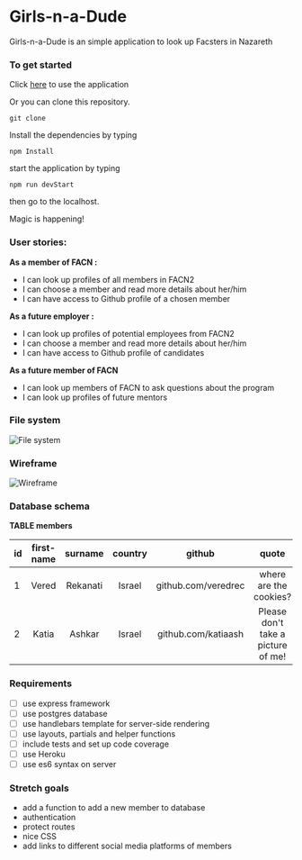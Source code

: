# Girls-n-a-Dude
Girls-n-a-Dude is an simple application to look up Facsters in Nazareth
### To get started
Click [here]() to use the application

Or you can clone this repository.
```
git clone
```
Install the dependencies by typing
```
npm Install
```
start the application by typing
```
npm run devStart
```
then go to the localhost.

Magic is happening!

### User stories:
**As a member of FACN :**
+ I can look up profiles of all members in FACN2
+ I can choose a member and read more details about her/him
+ I can have access to Github profile of  a chosen member

**As a future employer :**
+ I can look up profiles of potential employees from FACN2
+ I can choose a member and read more details about her/him
+ I can have access to Github profile of candidates

**As a future member of FACN**
+ I can look up members of FACN to ask questions about the program
+ I can look up profiles of future mentors

### File system
![File system](https://monosnap.com/file/0Bv9YBrGWpRF9thBOwGJqCqLhaO1X9.png)

### Wireframe
![Wireframe](https://monosnap.com/file/XHLi6djAnuiRdkQNiUoEGcxnwCcw6v.png)

### Database schema
**TABLE members**

| id  |  first-name | surname | country | github | quote | image
| ---|:---:|:---:|:---:|:---:|:---:|---:|
| 1 | Vered | Rekanati | Israel | github.com/veredrec | where are the cookies? | image-vered |
| 2 | Katia | Ashkar | Israel | github.com/katiaash | Please don't take a picture of me! | image-katia |

### Requirements

+ [ ] use express framework
+ [ ] use postgres database
+ [ ] use handlebars template for server-side rendering
+ [ ] use layouts, partials and helper functions
+ [ ] include tests and set up code coverage
+ [ ] use Heroku
+ [ ] use es6 syntax on server

### Stretch goals
+ add a function to add a new member to database
+ authentication
+ protect routes
+ nice CSS
+ add links to different social media platforms of members
